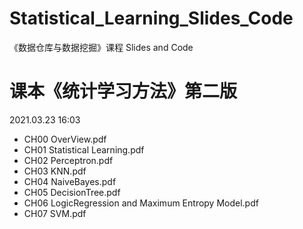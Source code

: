 # Statistical_Learning_Slides_Code
《数据仓库与数据挖掘》课程 Slides and Code

# 课本《统计学习方法》第二版

2021.03.23 16:03

- CH00 OverView.pdf
- CH01 Statistical Learning.pdf
- CH02 Perceptron.pdf
- CH03 KNN.pdf
- CH04 NaiveBayes.pdf
- CH05 DecisionTree.pdf
- CH06 LogicRegression and Maximum Entropy Model.pdf
- CH07 SVM.pdf
